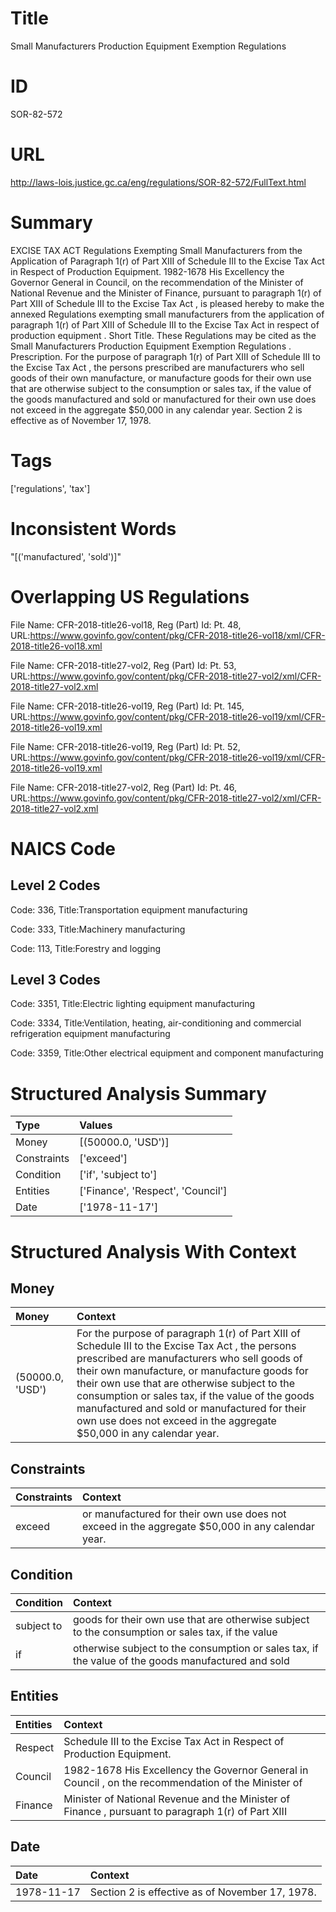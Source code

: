 # Title
Small Manufacturers Production Equipment Exemption Regulations


# ID
SOR-82-572

# URL
http://laws-lois.justice.gc.ca/eng/regulations/SOR-82-572/FullText.html


# Summary
EXCISE TAX ACT Regulations Exempting Small Manufacturers from the Application of Paragraph 1(r) of Part XIII of Schedule III to the Excise Tax Act in Respect of Production Equipment.
1982-1678 His Excellency the Governor General in Council, on the recommendation of the Minister of National Revenue and the Minister of Finance, pursuant to paragraph 1(r) of Part XIII of Schedule III to the  Excise Tax Act , is pleased hereby to make the annexed  Regulations exempting small manufacturers from the application of paragraph 1(r) of Part XIII of Schedule III to the Excise Tax Act in respect of production equipment .
Short Title.
These Regulations may be cited as the  Small Manufacturers Production Equipment Exemption Regulations .
Prescription.
For the purpose of paragraph 1(r) of Part XIII of Schedule III to the  Excise Tax Act , the persons prescribed are manufacturers who sell goods of their own manufacture, or manufacture goods for their own use that are otherwise subject to the consumption or sales tax, if the value of the goods manufactured and sold or manufactured for their own use does not exceed in the aggregate $50,000 in any calendar year.
Section 2 is effective as of November 17, 1978.


# Tags
['regulations', 'tax']


# Inconsistent Words
"[('manufactured', 'sold')]"


# Overlapping US Regulations
File Name: CFR-2018-title26-vol18, Reg (Part) Id: Pt. 48, URL:https://www.govinfo.gov/content/pkg/CFR-2018-title26-vol18/xml/CFR-2018-title26-vol18.xml

File Name: CFR-2018-title27-vol2, Reg (Part) Id: Pt. 53, URL:https://www.govinfo.gov/content/pkg/CFR-2018-title27-vol2/xml/CFR-2018-title27-vol2.xml

File Name: CFR-2018-title26-vol19, Reg (Part) Id: Pt. 145, URL:https://www.govinfo.gov/content/pkg/CFR-2018-title26-vol19/xml/CFR-2018-title26-vol19.xml

File Name: CFR-2018-title26-vol19, Reg (Part) Id: Pt. 52, URL:https://www.govinfo.gov/content/pkg/CFR-2018-title26-vol19/xml/CFR-2018-title26-vol19.xml

File Name: CFR-2018-title27-vol2, Reg (Part) Id: Pt. 46, URL:https://www.govinfo.gov/content/pkg/CFR-2018-title27-vol2/xml/CFR-2018-title27-vol2.xml




# NAICS Code
## Level 2 Codes
Code: 336, Title:Transportation equipment manufacturing

Code: 333, Title:Machinery manufacturing

Code: 113, Title:Forestry and logging




## Level 3 Codes
Code: 3351, Title:Electric lighting equipment manufacturing

Code: 3334, Title:Ventilation, heating, air-conditioning and commercial refrigeration equipment manufacturing

Code: 3359, Title:Other electrical equipment and component manufacturing







# Structured Analysis Summary
| Type        | Values                            |
|:------------|:----------------------------------|
| Money       | [(50000.0, 'USD')]                |
| Constraints | ['exceed']                        |
| Condition   | ['if', 'subject to']              |
| Entities    | ['Finance', 'Respect', 'Council'] |
| Date        | ['1978-11-17']                    |


# Structured Analysis With Context
 


## Money
| Money            | Context                                                                                                                                                                                                                                                                                                                                                                                                                       |
|:-----------------|:------------------------------------------------------------------------------------------------------------------------------------------------------------------------------------------------------------------------------------------------------------------------------------------------------------------------------------------------------------------------------------------------------------------------------|
| (50000.0, 'USD') | For the purpose of paragraph 1(r) of Part XIII of Schedule III to the  Excise Tax Act , the persons prescribed are manufacturers who sell goods of their own manufacture, or manufacture goods for their own use that are otherwise subject to the consumption or sales tax, if the value of the goods manufactured and sold or manufactured for their own use does not exceed in the aggregate $50,000 in any calendar year. |


## Constraints
| Constraints   | Context                                                                                           |
|:--------------|:--------------------------------------------------------------------------------------------------|
| exceed        | or manufactured for their own use does not exceed  in the aggregate $50,000 in any calendar year. |


## Condition
| Condition   | Context                                                                                            |
|:------------|:---------------------------------------------------------------------------------------------------|
| subject to  | goods for their own use that are otherwise subject to the consumption or sales tax, if the value   |
| if          | otherwise subject to the consumption or sales tax, if the value of the goods manufactured and sold |


## Entities
| Entities   | Context                                                                                              |
|:-----------|:-----------------------------------------------------------------------------------------------------|
| Respect    | Schedule III to the Excise Tax Act in Respect  of Production Equipment.                              |
| Council    | 1982-1678 His Excellency the Governor General in  Council , on the recommendation of the Minister of |
| Finance    | Minister of National Revenue and the Minister of Finance , pursuant to paragraph 1(r) of Part XIII   |


## Date
| Date       | Context                                         |
|:-----------|:------------------------------------------------|
| 1978-11-17 | Section 2 is effective as of November 17, 1978. |


